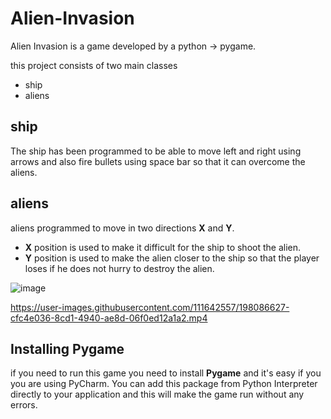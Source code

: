 # Alien-Invasion
Alien Invasion is a game developed by a python -> pygame.

this project consists of two main classes
- ship
- aliens

## ship
The ship has been programmed to be able to move left and right using arrows and also fire bullets using space bar so that it can overcome the aliens.

## aliens
aliens programmed to move in two directions **X** and **Y**.
- **X** position is used to make it difficult for the ship to shoot the alien.
- **Y** position is used to make the alien closer to the ship so that the player loses if he does not hurry to destroy the alien.

![image](https://user-images.githubusercontent.com/111642557/197077714-e76adb58-5978-4ab7-905e-81bcb00f5e7b.png)



https://user-images.githubusercontent.com/111642557/198086627-cfc4e036-8cd1-4940-ae8d-06f0ed12a1a2.mp4



## Installing Pygame
if you need to run this game you need to install **Pygame** and it's easy if you you are using PyCharm. You can add this package from Python Interpreter directly to your application and this will make the game run without any errors.
